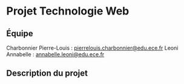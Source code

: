 # Projet Technologie Web

## Équipe

Charbonnier Pierre-Louis : pierrelouis.charbonnier@edu.ece.fr
Leoni Annabelle : annabelle.leoni@edu.ece.fr

## Description du projet
